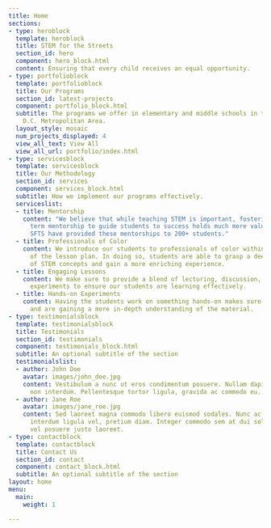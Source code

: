 ```yaml
---
title: Home
sections:
- type: heroblock
  template: heroblock
  title: STEM for the Streets
  section_id: hero
  component: hero_block.html
  content: Ensuring that every child receives an equal opportunity.
- type: portfolioblock
  template: portfolioblock
  title: Our Programs
  section_id: latest-projects
  component: portfolio_block.html
  subtitle: The programs we offer in elementary and middle schools in the Washington,
    D.C. Metropolitan Area.
  layout_style: mosaic
  num_projects_displayed: 4
  view_all_text: View All
  view_all_url: portfolio/index.html
- type: servicesblock
  template: servicesblock
  title: Our Methodology
  section_id: services
  component: services_block.html
  subtitle: How we implement our programs effectively.
  serviceslist:
  - title: Mentorship
    content: "​We believe that while teaching STEM is important, fostering a long
      term mentorship to guide students to success holds much more value. Those at
      SFTS have provided these mentorships to 200+ students."
  - title: Professionals of Color
    content: We introduce our students to professionals of color within the field
      of the lesson plan. In doing so, students are able to grasp a deeper understanding
      of STEM concepts and gain a more enriching experience.
  - title: Engaging Lessons
    content: We make sure to provide a blend of lecturing, discussion, and hands-on
      experiments to ensure our students are learning effectively.
  - title: Hands-on Experiments
    content: Having the students work on something hands-on makes sure they're engaged
      and are gaining a more in-depth understanding of the material.
- type: testimonialsblock
  template: testimonialsblock
  title: Testimonials
  section_id: testimonials
  component: testimonials_block.html
  subtitle: An optional subtitle of the section
  testimonialslist:
  - author: John Doe
    avatar: images/john_doe.jpg
    content: Vestibulum a nunc ut eros condimentum posuere. Nullam dapibus quis nunc
      non interdum. Pellentesque tortor ligula, gravida ac commodo eu.
  - author: Jane Roe
    avatar: images/jane_roe.jpg
    content: Sed laoreet magna commodo libero euismod sodales. Nunc ac libero convallis,
      interdum ligula vel, pretium diam. Integer commodo sem at dui sollicitudin,
      vel posuere justo laoreet.
- type: contactblock
  template: contactblock
  title: Contact Us
  section_id: contact
  component: contact_block.html
  subtitle: An optional subtitle of the section
layout: home
menu:
  main:
    weight: 1

---
```

